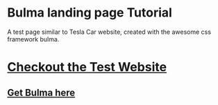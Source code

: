 # Bulma landing page Tutorial

A test page similar to Tesla Car website, created with the awesome css framework bulma.

# [Checkout the Test Website](https://monsterbrain.github.io/bulma-landing-page-tutorial/)

## [Get Bulma here](https://bulma.io/)
